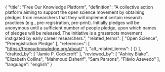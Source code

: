 {
  "title": "Free Our Knowledge Platform",
  "definition": "A collective action platform aiming to support the open science movement by obtaining pledges from researchers that they will implement certain research practices (e.g., pre-registration, pre-print). Initially pledges will be anonymous until a sufficient number of people pledge, upon which names of pledges will be released. The initiative is a grassroots movement instigated by early career researchers.",
  "related_terms": [
    "Open Science",
    "Preregistration Pledge"
  ],
  "references": [
    "https://freeourknowledge.org/about/"
  ],
  "alt_related_terms": [
    {}
  ],
  "drafted_by": [
    "Jamie P. Cockcroft"
  ],
  "reviewed_by": [
    "Ashley Blake",
    "Elizabeth Collins",
    "Mahmoud Elsherif",
    "Sam Parsons",
    "Flávio Azevedo"
  ],
  "language": "english"
}
